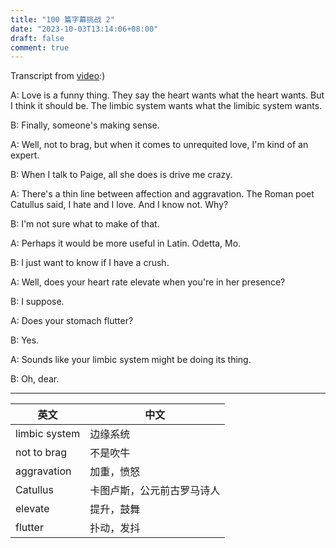 ```yaml
---
title: "100 篇字幕挑战 2"
date: "2023-10-03T13:14:06+08:00"
draft: false
comment: true
---
```


Transcript from [video](https://www.youtube.com/watch?v=9zPc2xjVpCY):)

A: Love is a funny thing. They say the heart wants what the heart wants. But I think it should be. The limbic system wants what the limibic system wants.

B: Finally, someone's making sense.

A: Well, not to brag, but when it comes to unrequited love, I'm kind of an expert.

B: When I talk to Paige, all she does is drive me crazy.

A: There's a thin line between affection and aggravation. The Roman poet Catullus said, I hate and I love. And I know not. Why?

B: I'm not sure what to make of that.

A: Perhaps it would be more useful in Latin. Odetta, Mo.

B: I just want to know if I have a crush.

A: Well, does your heart rate elevate when you're in her presence?

B: I suppose. 

A: Does your stomach flutter?

B: Yes.

A: Sounds like your limbic system might be doing its thing.

B: Oh, dear.

----

英文             | 中文
---------------- | ----------------------
limbic system    | 边缘系统
not to brag      | 不是吹牛
aggravation      | 加重，愤怒
Catullus         | 卡图卢斯，公元前古罗马诗人
elevate          | 提升，鼓舞
flutter          | 扑动，发抖
